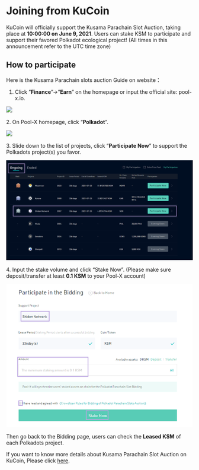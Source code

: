 # Joining from KuCoin

KuCoin will officially support the Kusama Parachain Slot Auction, taking place at **10:00:00 on June 9, 2021**. Users can stake KSM to participate and support their favored Polkadot ecological project! (All times in this announcement refer to the UTC time zone)

## **How to participate**

Here is the Kusama Parachain slots auction Guide on website：

1. Click ”**Finance**”→”**Earn**” on the homepage or input the official site: pool-x.io.

![](https://miro.medium.com/max/1222/1\*GL1T7hkfM\_8KHlTOsA0dAQ.png)

2\. On Pool-X homepage, click “**Polkadot**”.

![](https://miro.medium.com/max/1224/1\*qY_XNK01oHr4Z8nubsT6eg.png)

3\. Slide down to the list of projects, click “**Participate Now**” to support the Polkadots project(s) you favor.

![](<../../../.gitbook/assets/01 (4).png>)

 4\. Input the stake volume and click “Stake Now”. (Please make sure deposit/transfer at least **0.1 KSM** to your Pool-X account)

![](<../../../.gitbook/assets/02 (4).png>)

Then go back to the Bidding page, users can check the **Leased KSM** of each Polkadots project.

If you want to know more details about Kusama Parachain Slot Auction on KuCoin, Please click [here](https://www.kucoin.top/news/kucoin-will-support-the-kusama-parachain-slot-auction).
